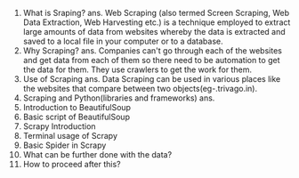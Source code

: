 1. What is Sraping?
ans. Web Scraping (also termed Screen Scraping, Web Data Extraction, Web Harvesting etc.) is a technique employed to extract large amounts      of data from websites whereby the data is extracted and saved to a local file in your computer or to a database.
2. Why Scraping?
ans. Companies can't go through each of the websites and get data from each of them so there need to be automation to get the data for          them. They use crawlers to get the work for them. 
3. Use of Scraping
ans. Data Scraping can be used in various places like the websites that compare between two objects(eg-.trivago.in). 
4. Scraping and Python(libraries and frameworks)
ans. 
5. Introduction to BeautifulSoup
6. Basic script of BeautifulSoup
7. Scrapy Introduction
8. Terminal usage of Scrapy
9. Basic Spider in Scrapy
10. What can be further done with the data?
11. How to proceed after this?
